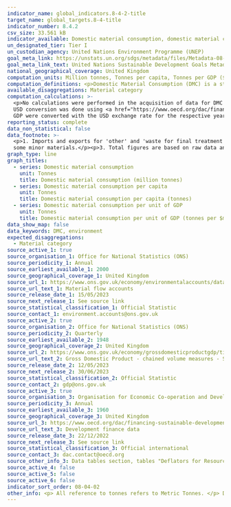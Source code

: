 ```yaml
---
indicator_name: global_indicators.8-4-2-title
target_name: global_targets.8-4-title
indicator_number: 8.4.2
csv_size: 33.561 kB
indicator_available: Domestic material consumption, domestic material consumption per capita, and domestic material consumption per GDP
un_designated_tier: Tier I
un_custodian_agency: United Nations Environment Programme (UNEP)
goal_meta_link: https://unstats.un.org/sdgs/metadata/files/Metadata-08-04-02.pdf
goal_meta_link_text: United Nations Sustainable Development Goals Metadata (PDF 783 KB)
national_geographical_coverage: United Kingdom
computation_units: Million tonnes, Tonnes per capita, Tonnes per GDP ($m)
computation_definitions: <p>Domestic Material Consumption (DMC) is a standard material flow accounting (MFA) indicator and reports the apparent consumption of materials in a national economy. </p> 
available_disaggregations: Material category
computation_calculations: >-
  <p>No calculations were performed in the acquisition of data for DMC and DMC per capita as appropriate data was readily available in the final format specified by this indicator.</p><p>Domestic Material per GDP is calculated as DMC/GDP using a Constant USD conversion.</p><p>The constant
  USD conversion was done using <a href="https://www.oecd.org/dac/financing-sustainable-development/development-finance-standards/informationnoteonthedacdeflators.htm">methodology specified by the Organisation for Economic Co-operation and Development (OECD)</a>.</p> <p>The GBP values for
  GDP were converted with the USD exchange rate for the respective year, and then a deflator with base year 2021 was applied to transform the current USD values to constant 2021 USD values.</p>
reporting_status: complete
data_non_statistical: false
data_footnote: >-
  <p>1. Imports and exports for 'other' and 'waste for final treatment and disposal' are included in the Domestic Material Consumption estimates.</p><p>2. Total material input and consumption for 2016 onwards may be slight underestimates due to small missing data sources on extraction for
  some minor materials.</p><p>3. Total figures are based on raw data and therefore may not sum due to rounding.</p>
graph_type: line
graph_titles:
  - series: Domestic material consumption
    unit: Tonnes
    title: Domestic material consumption (million tonnes)
  - series: Domestic material consumption per capita
    unit: Tonnes
    title: Domestic material consumption per capita (tonnes)
  - series: Domestic material consumption per unit of GDP
    unit: Tonnes
    title: Domestic material consumption per unit of GDP (tonnes per $m)
data_show_map: false
data_keywords: DMC, environment
expected_disaggregations:
  - Material category
source_active_1: true
source_organisation_1: Office for National Statistics (ONS)
source_periodicity_1: Annual
source_earliest_available_1: 2000
source_geographical_coverage_1: United Kingdom
source_url_1: https://www.ons.gov.uk/economy/environmentalaccounts/datasets/ukenvironmentalaccountsmaterialflowsaccountunitedkingdom
source_url_text_1: Material flow accounts
source_release_date_1: 15/05/2023
source_next_release_1: See source link
source_statistical_classification_1: Official Statistic 
source_contact_1: environment.accounts@ons.gov.uk
source_active_2: true
source_organisation_2: Office for National Statistics (ONS)
source_periodicity_2: Quarterly
source_earliest_available_2: 1948
source_geographical_coverage_2: United Kingdom
source_url_2: https://www.ons.gov.uk/economy/grossdomesticproductgdp/timeseries/abmi/pn2
source_url_text_2: Gross Domestic Product - chained volume measures - Seasonally adjusted £m
source_release_date_2: 12/05/2023
source_next_release_2: 30/06/2023
source_statistical_classification_2: Official Statistic 
source_contact_2: gdp@ons.gov.uk
source_active_3: true
source_organisation_3: Organisation for Economic Co-operation and Development (OECD)
source_periodicity_3: Annual
source_earliest_available_3: 1960
source_geographical_coverage_3: United Kingdom
source_url_3: https://www.oecd.org/dac/financing-sustainable-development/development-finance-data/
source_url_text_3: Development finance data
source_release_date_3: 22/12/2022
source_next_release_3: See source link
source_statistical_classification_3: Official international
source_contact_3: dac.contact@oecd.org
source_other_info_3: Data tables section, tables "Deflators for Resource Flows from DAC Countries (2021=100).xls" and "Annual Exchange Rates for DAC Donor Countries from 1960 to 2022.xls"
source_active_4: false
source_active_5: false
source_active_6: false
indicator_sort_order: 08-04-02
other_info: <p> All reference to tonnes refers to Metric Tonnes. </p> Data follows the UN specification for this indicator. This indicator has been identified in collaboration with topic experts.
---
```

